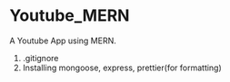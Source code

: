 # Youtube_MERN
A Youtube App using MERN.
1. .gitignore 
2. Installing mongoose, express, prettier(for formatting)